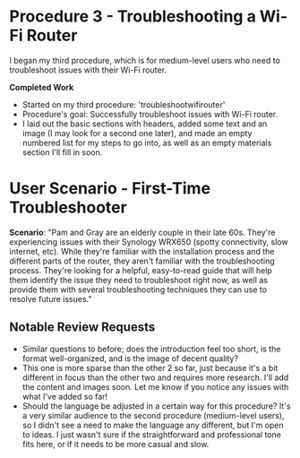 # Procedure 3 - Troubleshooting a Wi-Fi Router

I began my third procedure, which is for medium-level users who need to troubleshoot issues with their Wi-Fi router. 


**Completed Work**
- Started on my third procedure: 'troubleshootwifirouter' 
- Procedure's goal: Successfully troubleshoot issues with Wi-Fi router. 
- I laid out the basic sections with headers, added some text and an image (I may look for a second one later), and made an empty numbered list for my steps to go into, as well as an empty materials section I'll fill in soon. 


# User Scenario - First-Time Troubleshooter

**Scenario**: "Pam and Gray are an elderly couple in their late 60s. They're experiencing issues with their Synology WRX650 (spotty connectivity, slow internet, etc). While they're familiar with the installation process and the different parts of the router, they aren't familiar with the troubleshooting process. They're looking for a helpful, easy-to-read guide that will help them identify the issue they need to troubleshoot right now, as well as provide them with several troubleshooting techniques they can use to resolve future issues." 


## Notable Review Requests

- Similar questions to before; does the introduction feel too short, is the format well-organized, and is the image of decent quality?
- This one is more sparse than the other 2 so far, just because it's a bit different in focus than the other two and requires more research. I'll add the content and images soon. Let me know if you notice any issues with what I've added so far!
- Should the language be adjusted in a certain way for this procedure? It's a very similar audience to the second procedure (medium-level users), so I didn't see a need to make the language any different, but I'm open to ideas. I just wasn't sure if the straightforward and professional tone fits here, or if it needs to be more casual and slow. 


